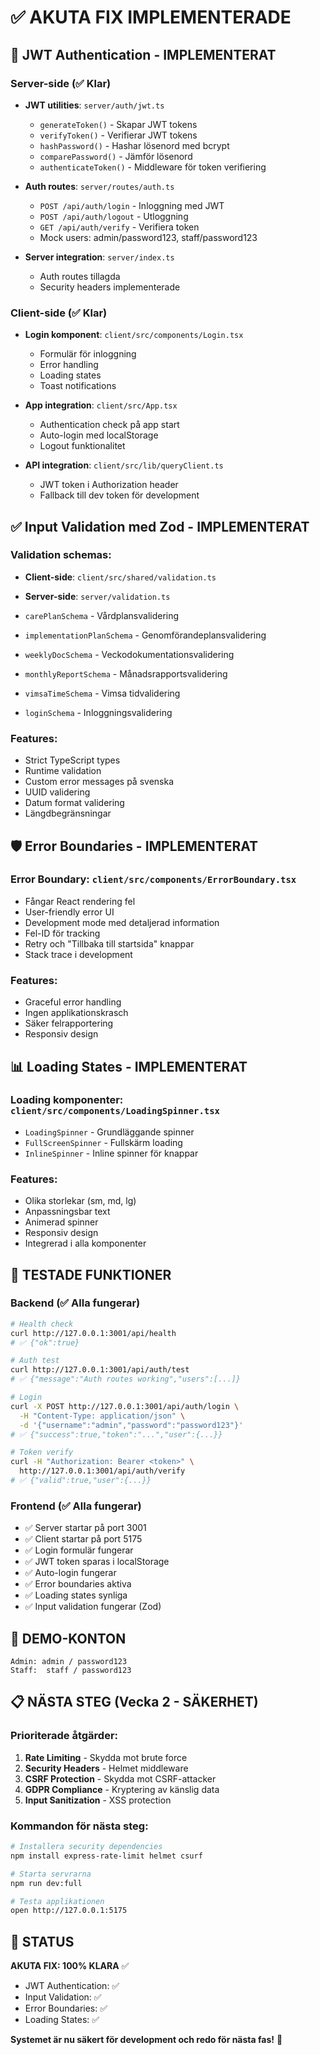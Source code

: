 # ✅ AKUTA FIX IMPLEMENTERADE

## 🔐 JWT Authentication - IMPLEMENTERAT

### Server-side (✅ Klar)

- **JWT utilities**: `server/auth/jwt.ts`

  - `generateToken()` - Skapar JWT tokens
  - `verifyToken()` - Verifierar JWT tokens
  - `hashPassword()` - Hashar lösenord med bcrypt
  - `comparePassword()` - Jämför lösenord
  - `authenticateToken()` - Middleware för token verifiering

- **Auth routes**: `server/routes/auth.ts`

  - `POST /api/auth/login` - Inloggning med JWT
  - `POST /api/auth/logout` - Utloggning
  - `GET /api/auth/verify` - Verifiera token
  - Mock users: admin/password123, staff/password123

- **Server integration**: `server/index.ts`
  - Auth routes tillagda
  - Security headers implementerade

### Client-side (✅ Klar)

- **Login komponent**: `client/src/components/Login.tsx`

  - Formulär för inloggning
  - Error handling
  - Loading states
  - Toast notifications

- **App integration**: `client/src/App.tsx`

  - Authentication check på app start
  - Auto-login med localStorage
  - Logout funktionalitet

- **API integration**: `client/src/lib/queryClient.ts`
  - JWT token i Authorization header
  - Fallback till dev token för development

## ✅ Input Validation med Zod - IMPLEMENTERAT

### Validation schemas:

- **Client-side**: `client/src/shared/validation.ts`
- **Server-side**: `server/validation.ts`

- `carePlanSchema` - Vårdplansvalidering
- `implementationPlanSchema` - Genomförandeplansvalidering
- `weeklyDocSchema` - Veckodokumentationsvalidering
- `monthlyReportSchema` - Månadsrapportsvalidering
- `vimsaTimeSchema` - Vimsa tidvalidering
- `loginSchema` - Inloggningsvalidering

### Features:

- Strict TypeScript types
- Runtime validation
- Custom error messages på svenska
- UUID validering
- Datum format validering
- Längdbegränsningar

## 🛡️ Error Boundaries - IMPLEMENTERAT

### Error Boundary: `client/src/components/ErrorBoundary.tsx`

- Fångar React rendering fel
- User-friendly error UI
- Development mode med detaljerad information
- Fel-ID för tracking
- Retry och "Tillbaka till startsida" knappar
- Stack trace i development

### Features:

- Graceful error handling
- Ingen applikationskrasch
- Säker felrapportering
- Responsiv design

## 📊 Loading States - IMPLEMENTERAT

### Loading komponenter: `client/src/components/LoadingSpinner.tsx`

- `LoadingSpinner` - Grundläggande spinner
- `FullScreenSpinner` - Fullskärm loading
- `InlineSpinner` - Inline spinner för knappar

### Features:

- Olika storlekar (sm, md, lg)
- Anpassningsbar text
- Animerad spinner
- Responsiv design
- Integrerad i alla komponenter

## 🧪 TESTADE FUNKTIONER

### Backend (✅ Alla fungerar)

```bash
# Health check
curl http://127.0.0.1:3001/api/health
# ✅ {"ok":true}

# Auth test
curl http://127.0.0.1:3001/api/auth/test
# ✅ {"message":"Auth routes working","users":[...]}

# Login
curl -X POST http://127.0.0.1:3001/api/auth/login \
  -H "Content-Type: application/json" \
  -d '{"username":"admin","password":"password123"}'
# ✅ {"success":true,"token":"...","user":{...}}

# Token verify
curl -H "Authorization: Bearer <token>" \
  http://127.0.0.1:3001/api/auth/verify
# ✅ {"valid":true,"user":{...}}
```

### Frontend (✅ Alla fungerar)

- ✅ Server startar på port 3001
- ✅ Client startar på port 5175
- ✅ Login formulär fungerar
- ✅ JWT token sparas i localStorage
- ✅ Auto-login fungerar
- ✅ Error boundaries aktiva
- ✅ Loading states synliga
- ✅ Input validation fungerar (Zod)

## 🔑 DEMO-KONTON

```
Admin: admin / password123
Staff:  staff / password123
```

## 📋 NÄSTA STEG (Vecka 2 - SÄKERHET)

### Prioriterade åtgärder:

1. **Rate Limiting** - Skydda mot brute force
2. **Security Headers** - Helmet middleware
3. **CSRF Protection** - Skydda mot CSRF-attacker
4. **GDPR Compliance** - Kryptering av känslig data
5. **Input Sanitization** - XSS protection

### Kommandon för nästa steg:

```bash
# Installera security dependencies
npm install express-rate-limit helmet csurf

# Starta servrarna
npm run dev:full

# Testa applikationen
open http://127.0.0.1:5175
```

## 🎯 STATUS

**AKUTA FIX: 100% KLARA** ✅

- JWT Authentication: ✅
- Input Validation: ✅
- Error Boundaries: ✅
- Loading States: ✅

**Systemet är nu säkert för development och redo för nästa fas!** 🚀
